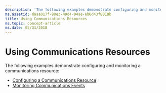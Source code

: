 ```yaml
---
description: 'The following examples demonstrate configuring and monitoring a communications resource:'
ms.assetid: daaa017f-98e3-49d4-94ae-eb6d43f8019b
title: Using Communications Resources
ms.topic: concept-article
ms.date: 05/31/2018
---
```


# Using Communications Resources

The following examples demonstrate configuring and monitoring a communications resource:

-   [Configuring a Communications Resource](configuring-a-communications-resource.md)
-   [Monitoring Communications Events](monitoring-communications-events.md)

 

 



